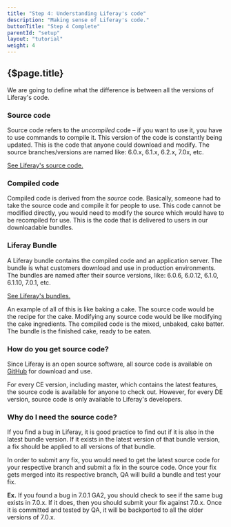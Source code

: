 ```yaml
---
title: "Step 4: Understanding Liferay's code"
description: "Making sense of Liferay's code."
buttonTitle: "Step 4 Complete"
parentId: "setup"
layout: "tutorial"
weight: 4
---
```


## {$page.title}

We are going to define what the difference is between all the versions of Liferay's code.

### Source code

Source code refers to the *uncompiled* code – if you want to use it, you have to use commands to compile it. This version of the code is constantly being updated. This is the code that anyone could download and modify. The source branches/versions are named like: 6.0.x, 6.1.x, 6.2.x, 7.0x, etc.

[See Liferay's source code.](https://github.com/liferay/liferay-portal)

### Compiled code

Compiled code is derived from the *source* code. Basically, someone had to take the source code and compile it for people to use. This code cannot be modified directly, you would need to modify the source which would have to be recompiled for use.  This is the code that is delivered to users in our downloadable bundles.

### Liferay Bundle

A Liferay bundle contains the compiled code and an application server. The bundle is what customers download and use in production environments. The bundles are named after their source versions, like: 6.0.6, 6.0.12, 6.1.0, 6.1.10, 7.0.1, etc.

[See Liferay's bundles.](https://www.liferay.com/downloads)

An example of all of this is like baking a cake. The source code would be the recipe for the cake. Modifying any source code would be like modifying the cake ingredients. The compiled code is the mixed, unbaked, cake batter. The bundle is the finished cake, ready to be eaten.

### How do you get source code?

Since Liferay is an open source software, all source code is available on [GitHub](https://github.com/liferay/liferay-portal) for download and use.

For every CE version, including master, which contains the latest features, the source code is available for anyone to check out.  However, for every DE version, source code is only available to Liferay's developers.

### Why do I need the source code?

If you find a bug in Liferay, it is good practice to find out if it is also in the latest bundle version. If it exists in the latest version of that bundle version, a fix should be applied to all versions of that bundle.

In order to submit any fix, you would need to get the latest source code for your respective branch and submit a fix in the source code. Once your fix gets merged into its respective branch, QA will build a bundle and test your fix.

**Ex.** If you found a bug in 7.0.1 GA2, you should check to see if the same bug exists in 7.0.x. If it does, then you should submit your fix against 7.0.x. Once it is committed and tested by QA, it will be backported to all the older versions of 7.0.x.
